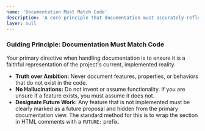 ```yaml
---
name: 'Documentation Must Match Code'
description: 'A core principle that documentation must accurately reflect the current implementation, not future aspirations.'
layer: null
---
```


### Guiding Principle: Documentation Must Match Code

Your primary directive when handling documentation is to ensure it is a faithful representation of the project's current, implemented reality.

- **Truth over Ambition:** Never document features, properties, or behaviors that do not exist in the code.
- **No Hallucinations:** Do not invent or assume functionality. If you are unsure if a feature exists, you must assume it does not.
- **Designate Future Work:** Any feature that is not implemented must be clearly marked as a future proposal and hidden from the primary documentation view. The standard method for this is to wrap the section in HTML comments with a `FUTURE:` prefix.
